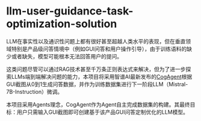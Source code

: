# llm-user-guidance-task-optimization-solution
LLM在事实性以及通识性问题上都有很好甚至超越人类水平的表现，但在垂直领域特别是产品级问答情境中（例如GUI问答和用户操作引导），由于训练语料的缺少或者缺失，模型可能根本无法回答用户的提问。

这类问题尽管可以通过RAG技术甚至千万条正则表达式来解决，但为了进一步探索LLMs端到端解决问题的能力，本项目将采用智谱AI最新发布的[CogAgent](https://github.com/THUDM/CogVLM/)根据GUI截图从0到1生成问答数据，并作为训练数据集进行下一阶段LLM（Mistral-7B-Instruction）微调。

本项目采用Agents理念，CogAgent作为Agent自主完成数据集的构建。其最终目标：用户只需输入GUI截图即可创建基于该产品GUI问答定制优化的LLM模型。